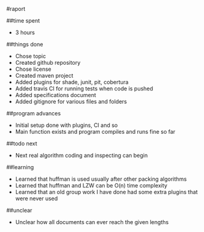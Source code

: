 #raport

##time spent
- 3 hours

##things done
- Chose topic
- Created github repository
- Chose license
- Created maven project
- Added plugins for shade, junit, pit, cobertura
- Added travis CI for running tests when code is pushed
- Added specifications document
- Added gitignore for various files and folders

##program advances
- Initial setup done with plugins, CI and so
- Main function exists and program compiles and runs fine so far

##todo next
- Next real algorithm coding and inspecting can begin

##learning
- Learned that huffman is used usually after other packing algorithms
- Learned that huffman and LZW can be O(n) time complexity
- Learned that an old group work I have done had some extra plugins that were never used

##unclear
- Unclear how all documents can ever reach the given lengths
